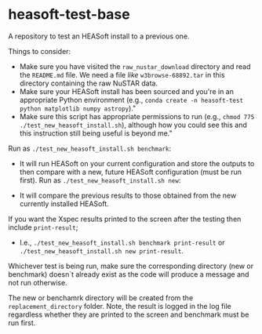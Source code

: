 # heasoft-test-base

A repository to test an HEASoft install to a previous one.

Things to consider:

* Make sure you have visited the `raw_nustar_download` directory and read the `README.md` file. We need a file _like_ `w3browse-68892.tar` in this directory containing the raw NuSTAR data.
* Make sure your HEASoft install has been sourced and you're in an appropriate Python environment (e.g., `conda create -n heasoft-test python matplotlib numpy astropy`)."
* Make sure this script has appropriate permissions to run (e.g., `chmod 775 ./test_new_heasoft_install.sh`), although how you could see this and this instruction still being useful is beyond me."

Run as `./test_new_heasoft_install.sh benchmark`:  

* It will run HEASoft on your current configuration and store the outputs to then compare with a new, future HEASoft configuration (must be run first).
Run as `./test_new_heasoft_install.sh new`:

* It will compare the previous results to those obtained from the new currently installed HEASoft.
  
If you want the Xspec results printed to the screen after the testing then include `print-result`;

* I.e., `./test_new_heasoft_install.sh benchmark print-result` or `./test_new_heasoft_install.sh new print-result`.

Whichever test is being run, make sure the corresponding directory (new or benchmark) doesn`t already exist as the code will produce a message and not run otherwise.

The new or benchamrk directory will be created from the `replacement_directory` folder.
Note, the result is logged in the log file regardless whether they are printed to the screen and benchmark must be run first.

